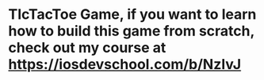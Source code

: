 # TIcTacToe Game, if you want to learn how to build this game from scratch, check out my course at https://iosdevschool.com/b/NzIvJ
